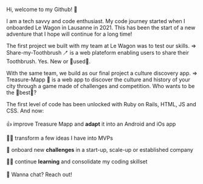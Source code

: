 Hi, welcome to my Github! 👋

I am a tech savvy and code enthusiast. My code journey started when I onboarded Le Wagon in Lausanne in 2021.
This has been the start of a new adventure that I hope will continue for a long time!

The first project we built with my team at Le Wagon was to test our skills. 
=> Share-my-Toothbrush 🪥 is a web plateform enabling users to share their Toothbrush. Yes. New or 🤢used🤢.

With the same team, we build as our final project a culture discovery app.
=> Treasure-Mapp 📍 is a web app to discover the culture and history of your city through a game made of challenges and competition. Who wants to be the 🥇best🥇? 

The first level of code has been unlocked with Ruby on Rails, HTML, JS and CSS. And now: 
<br>
<br>
👍 improve Treasure Mapp and <strong>adapt</strong> it into an Android and iOs app <br>

🧑‍🎨 transform a few ideas I have into MVPs <br>

🚀 onboard new <strong>challenges</strong> in a start-up, scale-up or established company <br>

🧑‍🏫 continue <strong>learning</strong> and consolidate my coding skillset <br>
<br>
💬 Wanna chat? Reach out!





